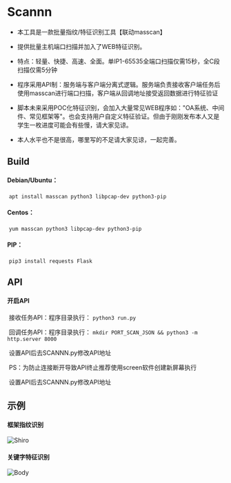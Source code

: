# Scannn

- 本工具是一款批量指纹/特征识别工具【联动masscan】

- 提供批量主机端口扫描并加入了WEB特征识别。

- 特点：轻量、快捷、高速、全面。单IP1-65535全端口扫描仅需15秒，全C段扫描仅需5分钟

- 程序采用API制：服务端与客户端分离式逻辑。服务端负责接收客户端任务后使用masscan进行端口扫描，客户端从回调地址接受返回数据进行特征验证

- 脚本未来采用POC化特征识别，会加入大量常见WEB程序如："OA系统、中间件、常见框架等"。也会支持用户自定义特征验证。但由于刚刚发布本人又是学生一枚进度可能会有些慢，请大家见谅。

- 本人水平也不是很高，哪里写的不足请大家见谅，一起完善。

## Build

#### 	Debian/Ubuntu：

​			`apt install masscan python3 libpcap-dev python3-pip`

#### 	Centos：

​			`yum masscan python3 libpcap-dev python3-pip`

#### 	PIP：

​			`pip3 install requests Flask`

## API

#### 开启API

​		接收任务API：程序目录执行：
    `python3 run.py`

​		回调任务API：程序目录执行：
    `mkdir PORT_SCAN_JSON && python3 -m http.server 8000`

​		设置API后去SCANNN.py修改API地址

​		PS：为防止连接断开导致API终止推荐使用screen软件创建新屏幕执行

​		设置API后去SCANNN.py修改API地址

## 示例

#### 框架指纹识别

![Shiro](https://xiaobai-src.oss-cn-hangzhou.aliyuncs.com/Github/SCANNN/Shiro.png)

#### 关键字特征识别

![Body](https://xiaobai-src.oss-cn-hangzhou.aliyuncs.com/Github/SCANNN/Body.png)


